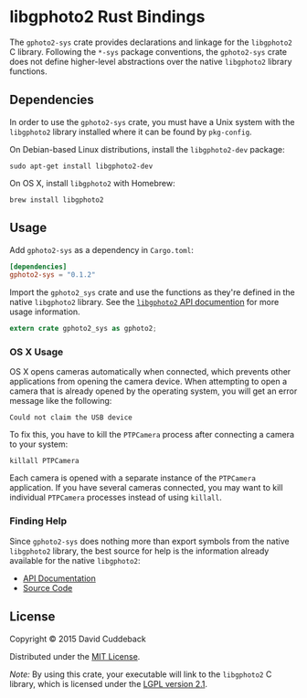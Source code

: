 # libgphoto2 Rust Bindings

The `gphoto2-sys` crate provides declarations and linkage for the `libgphoto2` C library. Following
the `*-sys` package conventions, the `gphoto2-sys` crate does not define higher-level abstractions
over the native `libgphoto2` library functions.

## Dependencies
In order to use the `gphoto2-sys` crate, you must have a Unix system with the `libgphoto2` library
installed where it can be found by `pkg-config`.


On Debian-based Linux distributions, install the `libgphoto2-dev` package:

```
sudo apt-get install libgphoto2-dev
```

On OS X, install `libgphoto2` with Homebrew:

```
brew install libgphoto2
```

## Usage
Add `gphoto2-sys` as a dependency in `Cargo.toml`:

```toml
[dependencies]
gphoto2-sys = "0.1.2"
```

Import the `gphoto2_sys` crate and use the functions as they're defined in the native `libgphoto2`
library. See the [`libgphoto2` API documention](http://gphoto.org/doc/api/index.html) for more usage
information.

```rust
extern crate gphoto2_sys as gphoto2;
```

### OS X Usage
OS X opens cameras automatically when connected, which prevents other applications from opening the
camera device. When attempting to open a camera that is already opened by the operating system, you
will get an error message like the following:

```
Could not claim the USB device
```

To fix this, you have to kill the `PTPCamera` process after connecting a camera to your system:

```
killall PTPCamera
```

Each camera is opened with a separate instance of the `PTPCamera` application. If you have several
cameras connected, you may want to kill individual `PTPCamera` processes instead of using `killall`.

### Finding Help
Since `gphoto2-sys` does nothing more than export symbols from the native `libgphoto2` library, the
best source for help is the information already available for the native `libgphoto2`:

* [API Documentation](http://gphoto.org/doc/api/index.html)
* [Source Code](https://github.com/gphoto/libgphoto2)

## License
Copyright © 2015 David Cuddeback

Distributed under the [MIT License](LICENSE).

*Note:* By using this crate, your executable will link to the `libgphoto2` C library, which is
licensed under the [LGPL version 2.1](https://github.com/gphoto/libgphoto2/blob/master/COPYING).
